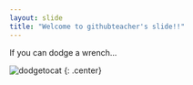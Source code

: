 ```yaml
---
layout: slide
title: "Welcome to githubteacher's slide!!"
---
```


If you can dodge a wrench...

![dodgetocat](https://octodex.github.com/images/dodgetocat_v2.png)
{: .center}
